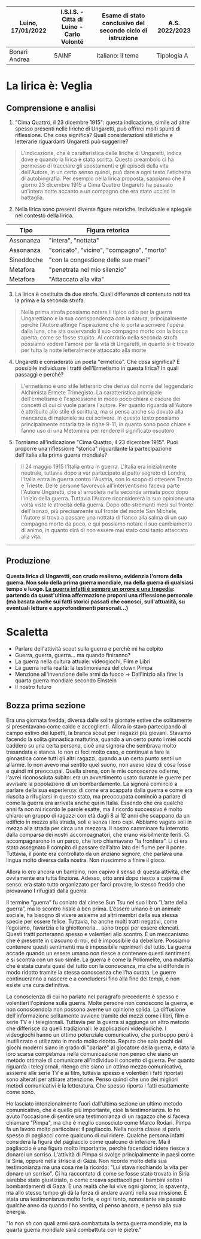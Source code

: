 | Luino, 17/01/2022 | I.S.I.S. - Città di Luino - Carlo Volonté | Esame di stato conclusivo del secondo ciclo di istruzione | A.S. 2022/2023 |
| ----------------- | ----------------------------------------- | --------------------------------------------------------- | -------------- |
| Bonari Andrea     | 5AINF                                     | Italiano: il tema                                         | Tipologia A    |

# La lirica è: Veglia

## Comprensione e analisi

1) "Cima Quattro, il 23 dicembre 1915": questa indicazione, simile ad altre spesso presenti nelle liriche di Ungaretti, può offrirci molti spunti di riflessione. Che cosa significa? Quali considerazioni stilistiche e letterarie riguardanti Ungaretti può suggerire?

>L'indicazione, che è caratteristica delle liriche di Ungaretti, indica dove e quando la lirica è stata scritta. Questo preambolo ci ha permesso di tracciare gli spostamenti e gli episodi della vita dell'Autore, in un certo senso quindi, può dare a ogni testo l'etichetta di autobiografia. Per esempio nella lirica proposta, sappiamo che il giorno 23 dicembre 1915 a Cima Quattro Ungaretti ha passato un'intera notte accanto a un compagno che era stato ucciso in battaglia.

2) Nella lirica sono presenti diverse figure retoriche. Individuale e spiegale nel contesto della lirica.

| Tipo       | Figura retorica                           |
| ---------- | ----------------------------------------- |
| Assonanza  | "intera", "nottata"                       |
| Assonanza  | "coricato", "vicino", "compagno", "morto" |
| Sineddoche | "con la congestione delle sue mani"       |
| Metafora   | "penetrata nel mio silenzio"              |
| Metafora   | "Attaccato alla vita"                     | 

3) La lirica è costituita da due strofe. Quali differenze di contenuto noti tra la prima e la seconda strofa.

>Nella prima strofa possiamo notare il tipico odio per la guerra Ungarettiano e la sua corrispondenza con la natura, principalmente perchè l'Autore attinge l'ispirazione che lo porta a scrivere l'opera dalla luna, che sta osservando il suo compagno morto con la bocca aperta, come se fosse stupito.
>Al contrario nella seconda strofa possiamo vedere l'amore per la vita di Ungaretti, in quanto si è trovato per tutta la notte letteralmente attaccato alla morte

4) Ungaretti è considerato un poeta "ermetico". Che cosa significa? È possibile individuare i tratti dell'Ermetismo in questa lirica? In quali passaggi e perché?

>L'ermetismo è uno stile letterario che deriva dal nome del leggendario Alchimista Ermete Trimegisto. La caratteristica principale dell'ermetismo è l'espressione in modo poco chiara e oscura dei concetti di cui ci vuole parlare l'autore. Per quanto riguarda all'Autore è attribuito allo stile di scrittura, ma si pensa anche sia dovuto alla mancanza di materiale su cui scrivere. In questo testo possiamo principalmente notarla tra le righe 9-11, in quanto sono poco chiare e fanno uso di una Metominia per rendere il significato oscutoro

5) Torniamo all'indicazione "Cima Quattro, il 23 dicembre 1915". Puoi proporre una riflessione "storica" riguardante la partecipazione dell'Italia alla prima guerra mondiale?

>Il 24 maggio 1915 l'Italia entra in guerra. L'Italia era inizialmente neutrale, tuttavia dopo a ver partecipato al patto segreto di Londra, l'Italia entra in guerra contro l'Austria, con lo scopo di ottenere Trento e Trieste. Delle persone favorevoli all'interventismo faceva parte l'Autore Ungaretti, che si arruolerà nella seconda armata poco dopo l'inizio della guerra. Tuttavia l'Autore riconsidererà la suo opinione una volta viste le atrocità della guerra. Dopo otto stremanti mesi sul fronte dell'Isonzo, più precisamente sul fronte del monte San Michele, l'Autore si trova a passare una nottata di fianco alla salma di un suo compagno morto da poco, e qui possiamo notare il suo cambiamento di animo, in quanto dirà di non essere mai stato cosi tanto attaccato alla vita.

---
## Produzione

#### Questa lirica di Ungaretti, con crudo realismo, evidenzia l'orrore della guerra. Non solo della prima guerra mondiale, ma della guerra di qualsiasi tempo e luogo. <u>La guerra infatti è sempre un orrore e una tragedia</u>: partendo da quest'ultima affermazione proponi una riflessione personale (ma basata anche sui fatti storici passati che conosci, sull'attualità, su eventuali letture e approfondimenti personali...)

# Scaletta

- Parlare dell'attività scout sulla guerra e perchè mi ha colpito
- Guerra, guerra, guerra... ma quando finiranno?
- La guerra nella cultura attuale: videogiochi, Film e Libri
- La guerra nella realtà: la testimonianza del clown Pimpa
- Menzione all'invenzione delle armi da fuoco -> Dall'inizio alla fine: la quarta guerra mondiale secondo Einstein
- Il nostro futuro

## Bozza prima sezione

Era una giornata fredda, diversa dalle solite giornate estive che solitamente si presentavano come calde e accoglienti. Allora io stavo partecipando al campo estivo dei lupetti, la branca scout per i ragazzi più giovani. Stavamo facendo la solita ginnastica mattutina, quando a un certo punto i miei occhi caddero su una certa persona, cioè una signora che sembrava molto trasandata e stanca. Io non ci feci molto caso, e continuai a fare la ginnastica come tutti gli altri ragazzi, quando a un certo punto sentii un allarme. Io non avevo mai sentito quel suono, non avevo idea di cosa fosse e quindi mi preoccupai. Quella sirena, con le mie conoscenze odierne, l'avrei riconosciuta subito: era un avvertimento usato durante le guerre per avvisare la popolazione di un bombardamento. La signora cominciò a parlare della sua esperienza: di come era scappata dalla guerra e come era riuscita a rifugiarsi in questo stato, ma preoccupata cominciò a parlare di come la guerra era arrivata anche qui in Italia. Essendo che era qualche anni fa non mi ricordo le parole esatte, ma il ricordo successivo è molto chiaro: un gruppo di ragazzi con età dagli 8 ai 12 anni che scappano da un edificio in mezzo alla strada, soli e senza i loro capi. Abbiamo vagato soli in mezzo alla strada per circa una mezzora. Il nostro camminare fu interrotto dalla comparsa dei nostri accompagnatori, che erano visibilmente feriti. Ci accompagnarono in un parco, che loro chiamavano “la frontiera”. Li ci era stato assegnato il compito di passare dall’altro lato del fiume per il ponte. Tuttavia, il ponte era controllato da un anziano signore, che parlava una lingua molto diversa dalla nostra. Non riuscimmo a finire il gioco. 

Allora io ero ancora un bambino, non capivo il senso di questa attività, che ovviamente era tutta finzione. Adesso, otto anni dopo riesco a capirne il senso: era stato tutto organizzato per farci provare, lo stesso freddo che provavano I rifugiati dalla guerra. 

Il termine “guerra” fu coniato dal cinese Sun Tsu nel suo libro “L’arte della guerra”, ma lo scontro risale a ben prima. L’essere umano è un animale sociale, ha bisogno di vivere assieme ad altri membri della sua stessa specie per essere felice. Tuttavia, ha anche molti tratti negativi, come l’egoismo, l’avarizia e la ghiottoneria... sono troppi per essere elencati. Questi tratti porteranno spesso e volentieri allo scontro. È un meccanismo che è presente in ciascuno di noi, ed è impossibile da debellare. Possiamo contenere questi sentimenti ma è impossibile reprimerli del tutto. La guerra accade quando un essere umano non riesce a contenere questi sentimenti e si scontra con un suo simile. La guerra è come la Poliomelite, una malattia che è stata curata quasi del tutto con la conoscenza, ma che si diffonde in modo ridotto tramite la stessa conoscenza che l’ha curata. Le guerre continueranno a nascere e a concludersi fino alla fine dei tempi, e non esiste una cura definitiva.

La conoscienza di cui ho parlato nel paragrafo precedente è spesso e volentieri l'opinione sulla guerra. Molte persone non conoscono la guerra, e non conoscendola non possono averne un opinione solida. La diffusione dell'informazione solitamente avviene tramite dei mezzi come i libri, film e serie TV e i telegiornali. Tuttavia per la guerra si aggiunge un altro metodo che differisce da quelli tradizionali: le applicazioni videoludiche. I videogiochi hanno un ottimo potenziale comunicativo, che purtroppo però è inutilizzato o utilizzato in modo molto ridotto. Reputo che solo pochi dei giochi moderni siano in grado di "parlare" al giocatore della guerra, e data la loro scarsa competenza nella comunicazione non penso che siano un metodo ottimale di comunicare all'individuo il concetto di guerra. Per quanto riguarda i telegiornali, ritengo che siano un ottimo mezzo comunicativo, assieme alle serie TV e ai film, tuttavia spesso e volentieri i fatti riportati sono alterati per attirare attenzione. Penso quindi che uno dei migliori metodi comunicativi è la letteratura. Che spesso riporta i fatti esattamente come sono.

Ho lasciato intenzionalmente fuori dall'ultima sezione un ultimo metodo comunicativo, che è quello più importante, cioè la testimonianza. Io ho avuto l'occasione di sentire una testimonianza di un ragazzo che si faceva chiamare "Pimpa", ma che è meglio conosciuto come Marco Rodari. Pimpa fa un lavoro molto particolare: il pagliaccio. Nella nostra classe si parla spesso di pagliacci come qualcuno di cui ridere. Qualche persona infatti considera la figura del pagliaccio come qualcuno di inferiore. Ma il pagliaccio è una figura molto importante, perchè facendoci ridere riesce a donarci un sorriso. L'attività di Pimpa si svolge principalmente in paesi come la Siria, oppure nella striscia di Gaza. Non ricordo molto della sua testimonianza ma una cosa me la ricordo: "Lui stava rischiando la vita per donare un sorriso". Ci ha raccontato di come se fosse stato trovato in Siria sarebbe stato giustiziato, o come creava spettacoli per i bambini sotto i bombardamenti di Gaza. È una realtà che lui vive ogni giorno, lo spaventa, ma allo stesso tempo gli dà la forza di andare avanti nella sua missione. È stata una testimonianza molto forte, e ogni tanto, nonostante sia passato qualche anno da quando l'ho sentita, ci penso ancora, e penso alla sua energia.

"Io non sò con quali armi sarà combattuta la terza guerra mondiale, ma la quarta guerra mondiale sarà combattuta con le pietre." 